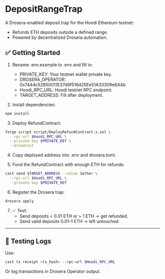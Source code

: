 # DepositRangeTrap

A Drosera-enabled deposit trap for the Hoodi Ethereum testnet:
- Refunds ETH deposits outside a defined range.
- Powered by decentralized Drosera automation.

## ✅ Getting Started

1. Rename .env.example to .env and fill in:
   - PRIVATE_KEY: Your testnet wallet private key.
   - DROSERA_OPERATOR: 0x7444c52B50011E37d9f516d25Ee51A33309e6A4b
   - Hoodi_RPC_URL: Hoodi testnet RPC endpoint.
   - TARGET_ADDRESS: Fill after deployment.

2. Install dependencies:

```bash
npm install
```

3. Deploy RefundContract:

```bash
forge script script/DeployRefundContract.s.sol \
  --rpc-url $Hoodi_RPC_URL \
  --private-key $PRIVATE_KEY \
  --broadcast
```

4. Copy deployed address into .env and drosera.toml.

5. Fund the RefundContract with enough ETH for refunds:

```bash
cast send $TARGET_ADDRESS --value 1ether \
  --rpc-url $Hoodi_RPC_URL \
  --private-key $PRIVATE_KEY
```

6. Register the Drosera trap:

```bash
drosera apply
```

7. ✅ Test:
   - Send deposits < 0.01 ETH or > 1 ETH → get refunded.
   - Send valid deposits 0.01–1 ETH → left untouched.

---

## 🧪 Testing Logs

Use:

```bash
cast tx receipt <tx_hash> --rpc-url $Hoodi_RPC_URL
```

Or log transactions in Drosera Operator output.
